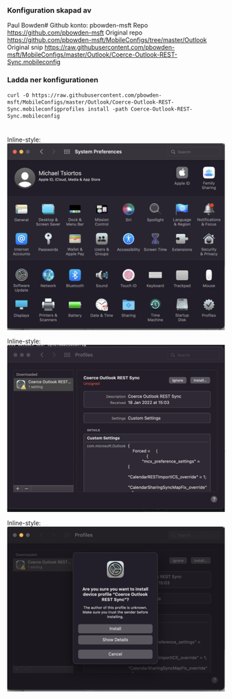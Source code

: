 ### Konfiguration skapad av

Paul Bowden# Github konto: pbowden-msft 
Repo https://github.com/pbowden-msft 
Original repo https://github.com/pbowden-msft/MobileConfigs/tree/master/Outlook 
Original snip https://raw.githubusercontent.com/pbowden-msft/MobileConfigs/master/Outlook/Coerce-Outlook-REST-Sync.mobileconfig 

### Ladda ner konfigurationen

```
curl -O https://raw.githubusercontent.com/pbowden-msft/MobileConfigs/master/Outlook/Coerce-Outlook-REST-Sync.mobileconfigprofiles install -path Coerce-Outlook-REST-Sync.mobileconfig
```


#
Inline-style: 
![alt text](https://github.com/mictsi/mac_teams_outlook_cfg/blob/main/1.png "1")

Inline-style: 
![alt text](https://github.com/mictsi/mac_teams_outlook_cfg/blob/main/2.png "2")

Inline-style: 
![alt text](https://github.com/mictsi/mac_teams_outlook_cfg/blob/main/3.png "3")


